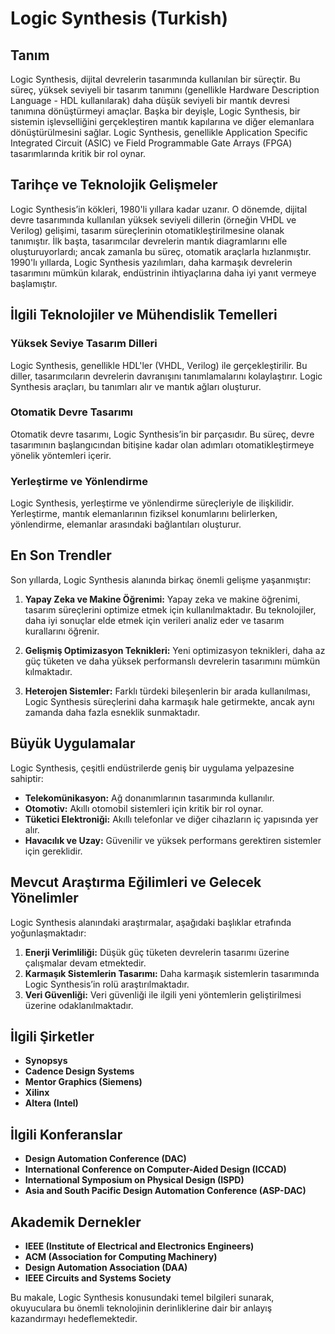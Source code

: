 # Logic Synthesis (Turkish)

## Tanım

Logic Synthesis, dijital devrelerin tasarımında kullanılan bir süreçtir. Bu süreç, yüksek seviyeli bir tasarım tanımını (genellikle Hardware Description Language - HDL kullanılarak) daha düşük seviyeli bir mantık devresi tanımına dönüştürmeyi amaçlar. Başka bir deyişle, Logic Synthesis, bir sistemin işlevselliğini gerçekleştiren mantık kapılarına ve diğer elemanlara dönüştürülmesini sağlar. Logic Synthesis, genellikle Application Specific Integrated Circuit (ASIC) ve Field Programmable Gate Arrays (FPGA) tasarımlarında kritik bir rol oynar.

## Tarihçe ve Teknolojik Gelişmeler

Logic Synthesis’in kökleri, 1980'li yıllara kadar uzanır. O dönemde, dijital devre tasarımında kullanılan yüksek seviyeli dillerin (örneğin VHDL ve Verilog) gelişimi, tasarım süreçlerinin otomatikleştirilmesine olanak tanımıştır. İlk başta, tasarımcılar devrelerin mantık diagramlarını elle oluşturuyorlardı; ancak zamanla bu süreç, otomatik araçlarla hızlanmıştır. 1990'lı yıllarda, Logic Synthesis yazılımları, daha karmaşık devrelerin tasarımını mümkün kılarak, endüstrinin ihtiyaçlarına daha iyi yanıt vermeye başlamıştır.

## İlgili Teknolojiler ve Mühendislik Temelleri

### Yüksek Seviye Tasarım Dilleri

Logic Synthesis, genellikle HDL'ler (VHDL, Verilog) ile gerçekleştirilir. Bu diller, tasarımcıların devrelerin davranışını tanımlamalarını kolaylaştırır. Logic Synthesis araçları, bu tanımları alır ve mantık ağları oluşturur.

### Otomatik Devre Tasarımı

Otomatik devre tasarımı, Logic Synthesis’in bir parçasıdır. Bu süreç, devre tasarımının başlangıcından bitişine kadar olan adımları otomatikleştirmeye yönelik yöntemleri içerir.

### Yerleştirme ve Yönlendirme

Logic Synthesis, yerleştirme ve yönlendirme süreçleriyle de ilişkilidir. Yerleştirme, mantık elemanlarının fiziksel konumlarını belirlerken, yönlendirme, elemanlar arasındaki bağlantıları oluşturur.

## En Son Trendler

Son yıllarda, Logic Synthesis alanında birkaç önemli gelişme yaşanmıştır:

1. **Yapay Zeka ve Makine Öğrenimi:** Yapay zeka ve makine öğrenimi, tasarım süreçlerini optimize etmek için kullanılmaktadır. Bu teknolojiler, daha iyi sonuçlar elde etmek için verileri analiz eder ve tasarım kurallarını öğrenir.

2. **Gelişmiş Optimizasyon Teknikleri:** Yeni optimizasyon teknikleri, daha az güç tüketen ve daha yüksek performanslı devrelerin tasarımını mümkün kılmaktadır.

3. **Heterojen Sistemler:** Farklı türdeki bileşenlerin bir arada kullanılması, Logic Synthesis süreçlerini daha karmaşık hale getirmekte, ancak aynı zamanda daha fazla esneklik sunmaktadır.

## Büyük Uygulamalar

Logic Synthesis, çeşitli endüstrilerde geniş bir uygulama yelpazesine sahiptir:

- **Telekomünikasyon:** Ağ donanımlarının tasarımında kullanılır.
- **Otomotiv:** Akıllı otomobil sistemleri için kritik bir rol oynar.
- **Tüketici Elektroniği:** Akıllı telefonlar ve diğer cihazların iç yapısında yer alır.
- **Havacılık ve Uzay:** Güvenilir ve yüksek performans gerektiren sistemler için gereklidir.

## Mevcut Araştırma Eğilimleri ve Gelecek Yönelimler

Logic Synthesis alanındaki araştırmalar, aşağıdaki başlıklar etrafında yoğunlaşmaktadır:

1. **Enerji Verimliliği:** Düşük güç tüketen devrelerin tasarımı üzerine çalışmalar devam etmektedir.
2. **Karmaşık Sistemlerin Tasarımı:** Daha karmaşık sistemlerin tasarımında Logic Synthesis’in rolü araştırılmaktadır.
3. **Veri Güvenliği:** Veri güvenliği ile ilgili yeni yöntemlerin geliştirilmesi üzerine odaklanılmaktadır.

## İlgili Şirketler

- **Synopsys**
- **Cadence Design Systems**
- **Mentor Graphics (Siemens)**
- **Xilinx**
- **Altera (Intel)**

## İlgili Konferanslar

- **Design Automation Conference (DAC)**
- **International Conference on Computer-Aided Design (ICCAD)**
- **International Symposium on Physical Design (ISPD)**
- **Asia and South Pacific Design Automation Conference (ASP-DAC)**

## Akademik Dernekler

- **IEEE (Institute of Electrical and Electronics Engineers)**
- **ACM (Association for Computing Machinery)**
- **Design Automation Association (DAA)**
- **IEEE Circuits and Systems Society**

Bu makale, Logic Synthesis konusundaki temel bilgileri sunarak, okuyuculara bu önemli teknolojinin derinliklerine dair bir anlayış kazandırmayı hedeflemektedir.
